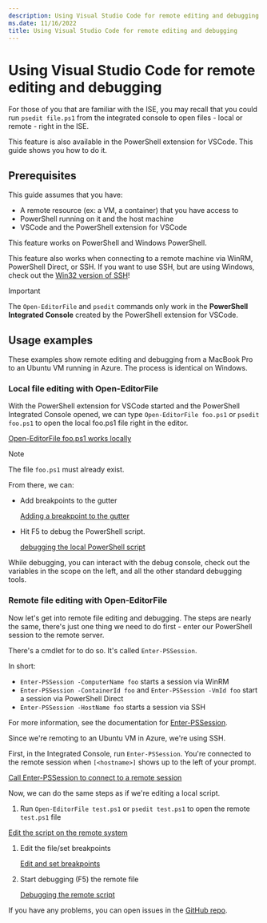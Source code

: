 ```yaml
---
description: Using Visual Studio Code for remote editing and debugging
ms.date: 11/16/2022
title: Using Visual Studio Code for remote editing and debugging
---
```

# Using Visual Studio Code for remote editing and debugging

For those of you that are familiar with the ISE, you may recall that you could run `psedit file.ps1`
from the integrated console to open files - local or remote - right in the ISE.

This feature is also available in the PowerShell extension for VSCode. This guide shows you how to
do it.

## Prerequisites

This guide assumes that you have:

- A remote resource (ex: a VM, a container) that you have access to
- PowerShell running on it and the host machine
- VSCode and the PowerShell extension for VSCode

This feature works on PowerShell and Windows PowerShell.

This feature also works when connecting to a remote machine via WinRM, PowerShell Direct, or SSH. If
you want to use SSH, but are using Windows, check out the [Win32 version of SSH][03]!

> [!IMPORTANT]
> The `Open-EditorFile` and `psedit` commands only work in the **PowerShell Integrated Console**
> created by the PowerShell extension for VSCode.

## Usage examples

These examples show remote editing and debugging from a MacBook Pro to an Ubuntu VM running in
Azure. The process is identical on Windows.

### Local file editing with Open-EditorFile

With the PowerShell extension for VSCode started and the PowerShell Integrated Console opened, we
can type `Open-EditorFile foo.ps1` or `psedit foo.ps1` to open the local foo.ps1 file right in the
editor.

[Open-EditorFile foo.ps1 works locally][04]

> [!NOTE]
> The file `foo.ps1` must already exist.

From there, we can:

- Add breakpoints to the gutter

  [Adding a breakpoint to the gutter][05]

- Hit F5 to debug the PowerShell script.

  [debugging the local PowerShell script][06]

While debugging, you can interact with the debug console, check out the variables in the scope on
the left, and all the other standard debugging tools.

### Remote file editing with Open-EditorFile

Now let's get into remote file editing and debugging. The steps are nearly the same, there's just
one thing we need to do first - enter our PowerShell session to the remote server.

There's a cmdlet for to do so. It's called `Enter-PSSession`.

In short:

- `Enter-PSSession -ComputerName foo` starts a session via WinRM
- `Enter-PSSession -ContainerId foo` and `Enter-PSSession -VmId foo` start a session via PowerShell
  Direct
- `Enter-PSSession -HostName foo` starts a session via SSH

For more information, see the documentation for
[Enter-PSSession][01].

Since we're remoting to an Ubuntu VM in Azure, we're using SSH.

First, in the Integrated Console, run `Enter-PSSession`. You're connected to the remote session when
`[<hostname>]` shows up to the left of your prompt.

[Call Enter-PSSession to connect to a remote session][07]

Now, we can do the same steps as if we're editing a local script.

1. Run `Open-EditorFile test.ps1` or `psedit test.ps1` to open the remote `test.ps1` file

  [Edit the script on the remote system][08]

1. Edit the file/set breakpoints

   [Edit and set breakpoints][09]

1. Start debugging (F5) the remote file

   [Debugging the remote script][10]

If you have any problems, you can open issues in the [GitHub repo][02].

<!-- link references -->
[01]: /powershell/module/microsoft.powershell.core/enter-pssession
[02]: https://github.com/powershell/vscode-powershell
[03]: https://github.com/PowerShell/Win32-OpenSSH
[04]: media/Using-VSCode-for-Remote-Editing-and-Debugging/1-open-local-file.png
[05]: media/Using-VSCode-for-Remote-Editing-and-Debugging/2-adding-breakpoint-gutter.png
[06]: media/Using-VSCode-for-Remote-Editing-and-Debugging/3-local-debug.png
[07]: media/Using-VSCode-for-Remote-Editing-and-Debugging/4-enter-pssession.png
[08]: media/Using-VSCode-for-Remote-Editing-and-Debugging/5-open-remote-file.png
[09]: media/Using-VSCode-for-Remote-Editing-and-Debugging/6-set-breakpoints.png
[10]: media/Using-VSCode-for-Remote-Editing-and-Debugging/7-start-debugging.png
